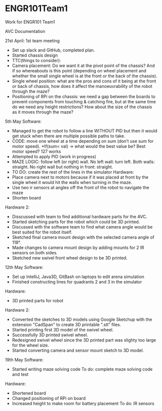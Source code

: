 # ENGR101Team1
Work for ENGR101 Team1

AVC Documentation

21st April: 1st team meeting
- Set up slack and GitHub, completed plan.
-	Started chassis design
-	TTC(things to consider): 
  -	Camera placement: Do we want it at the pivot point of the chassis? And if so whereabouts is this point (depending on wheel placement and whether the small single wheel is at the front or the back of the chassis).
  -	Single wheel position: what are the pros and cons of it being at the front or back of chassis, how does it affect the manoeuvrability of the robot through the maze?
  -	Positioning of RPi on the chassis: we need a gap between the boards to prevent components from touching & catching fire, but at the same time do we need any height restrictions? How about the size of the chassis as it moves through the maze?


5th May
Software:
- Managed to get the robot to follow a line WITHOUT PID but then it would get stuck when there are multiple possible paths to take. 
- CODE: move one wheel at a time depending on sum (don’t use sum for motor speed). *If(sum< val) →  what would the best value be? Best motor speed? 127 works
- Attempted to apply PID (work in progress)
- MAZE LOGIC: follow left (or right) wall. No left wall: turn left. Both walls: straight. No right wall but nothing in front: straight.
- TO DO: create the rest of the lines in the simulator
Hardware:
- Place camera next to motors because if it was placed at front by the single wheel it would hit the walls when turning in the maze.
- Use two ir sensors at angles off the front of the robot to navigate the maze
- Shorten board

Hardware 2: 
- Disscussed with team to find additional hardware parts for the AVC.
- Started sketching parts for the robot which could be 3D printed.
- Discussed with the software team to find what camera angle would be best suited for the robot itself.
- Sketched final camera mount design with the selected camera angle of 118°.
- Made changes to camera mount design by adding mounts for 2 IR sensors on both sides.
- Sketched new swivel front wheel design to be 3D printed.


12th May
Software:
- Set up IntelliJ, Java3D, GitBash on laptops to edit arena simulation
- Finished constructing lines for quadrants 2 and 3 in the simulator

Hardware:
- 3D printed parts for robot

Hardware 2:
- Converted the sketches to 3D models using Google Sketchup with the extension "CadSpan" to create 3D printable ".stl" files.
- Started printing first 3D model of the swivel wheel.
- Successfully 3D printed swivel wheel.
- Redesigned swivel wheel since the 3D printed part was slighty too large for the wheel size.
- Started converting camera and sensor mount sketch to 3D model.

19th May
Software: 
- Started writing maze solving code
To do: complete maze solving code and test

Hardware:
- Shortened board
- Changed positioning of RPi on board
- Increased height to make room for battery placement
To do: IR sensors
